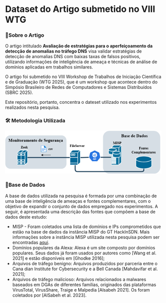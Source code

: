 # Dataset do Artigo submetido no VIII WTG 

### 🎇Sobre o Artigo

O artigo intitulado **Avaliação de estratégias para o aperfeiçoamento da detecção de anomalias no tráfego DNS** visa validar estratégias de detecção de anomalias DNS com baixas taxas de falsos positivos, utilizando informações de inteligência de ameaça e técnicas de análise de domínios aplicadas em trabalhos similares.

O artigo foi submetido no VIII Workshop de Trabalhos de Iniciação Científica e de Graduação (WTG 2025), que é um workshop que acontece dentro do Simpósio Brasileiro de Redes de Computadores e Sistemas Distribuídos (SBRC 2025). 

Este repositório, portanto, concentra o dateset utilizado nos experimentos realizados nesta pesquisa.

### 🛠 Metodologia Utilizada
![Metodologia do Projeto](metodologia.png)
### 🔎Base de Dados 
A base de dados utilizada na pesquisa é formada por uma combinação de uma base de inteligência de ameaças e fontes complementares, com o objetivo de expandir o conjunto de dados empregado nos experimentos. A seguir, é apresentada uma descrição das fontes que compõem a base de dados deste estudo:

- MISP - Foram coletados uma lista de domínios e IPs comprometidos que estão na base de dados da instância MISP do GT HackInSDN. Mais informações sobre a instância MISP utilizada nesta pesquisa podem ser encontradas [aqui](https://github.com/hackinsdn/misp).
- Domínios populares da Alexa: Alexa é um site composto por domínios populares. Seus dados já foram usados por autores como [Wang et al. 2021] e estão disponíveis em [Ghodke 2016];
- Arquivos de tráfego benigno: Arquivos produzidos por parceria entre o Cana dian Institute for Cybersecurity e a Bell Canada [Mahdavifar et al. 2021];
- Arquivos de tráfego malicioso: Arquivos relacionados a malwares baseados em DGAs de diferentes famílias, originados das plataformas VirusTotal, VirusShare, Traige e Malpedia [Alsabeh 2021]. Os foram coletados por [AlSabeh et al. 2023].
